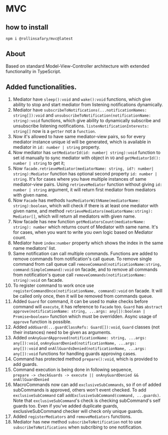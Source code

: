 # MVC

## how to install

`npm i @rollinsafary/mvc@latest`

## About

Based on standard Model-View-Controller architecture with extended functionality in TypeScript.

## Added functionalities.

1. Mediator have `sleep():void` and `wake():void` functions, which give ability to stop and start mediator from listening notifications dynamically.
2. Mediator have `subscribeToNotifications(...notificationNames: string[]):void` and `unsubscribeToNotification(notificationName: string):void` functions, which give ability to dynamically subscribe and unsubscribe listening notifications. `listenNotificationInterests: string[]` now is a `getter` not a `function`.
3. Now it's allowed to have same mediator-view pairs, so for every mediator instance unique id will be generated, which is available in mediator in `id: number | string` property.
4. Now mediator has `setMediatorId(id: number| string):void` function to set id manually to sync mediator with object in `VO` and `getMediatorId(): number | string` to get it;
5. Now `facade.retrieveMediator(mediatorName: string, id?: number| string):Mediator` function has optional second property `id: number | string`. It's for cases where you have multiple instances of same mediator-view pairs. Using `retrieveMediator` function without giving `id: number | string` argument, it will return first mediator from mediators with given name.
6. Now `Facade` has methods `hasMediatorWithName(mediatorName: string):boolean`, which will check if there is at least one mediator with given name, and method `retrieveMediators(mediatorName:string): Mediator[]`, which will return all mediators with given name.
7. Now facade has new function `getMediatorsCount(mediatorName: string): number` which returns count of Mediator with same name. It's for cases, when you want to write you own logic based on Mediator count.
8. Mediator have `index:number` property which shows the index in the same name mediators' list.
9. Same notification can call multiple commands. Functions are added to remove commands from notification's call queue. To remove single command from call queue call `removeCommand(notificationName:string, command:SimpleCommand):void` on facade, and to remove all commands from notification's queue call `removeCommands(notificationName: string):void` on facade.
10. To register command to work once use `registerCommandOnce(notificationName, command):void` on facade. It will be called only once, then it will be removed from commands queue.
11. Added `Guard` for command, it can be used to make checks before command will `execute`, it has reference to `Facade` too. `Guard` has `abstract approve(notificationName: string, ...args: any[]):boolean | Promise<boolean>` function which must be overridden. Async usage of `approve` function is possible.
12. Added `addGuard(...guardClassRefs: Guard[]):void`, `Guard` classes (not their instances) need to be given as arguments.
13. Added `onAnyGuardApproved(notificationName: string, ...args: any[]):void`, `onAnyGuardDenied(notificationName, ...args: any[]):void` and `onAllGuardsDenied(notificationName, ...args: any[]):void` functions for handling guards approving cases.
14. Command has protected method `prepare():void`, which is provided to add guards.
15. Command execution is being done in following sequence, <br>`prepare -> checkGuards -> execute || onAnyGuardDenied && onAllGuardDenied`
16. MacroCommands now can add `exclusiveSubCommands`, so if on of added subCommands is approved, others won't event checked. To add `exclusiveSubCommand` call `addExclusiveSubCommand(command, ...guards)`. Note that `exclusiveSubCommand`'s check is checking subCommand's self guards too. Even if you've added duplicate guards, exclusiveSubCommand checker will check only unique guards.
17. Added `registerMediators` and `removeMediators` functions.
18. Mediator has new method `subscribeToNotification` not to use `subscribeToNotifications` when subcribing to one notification.
